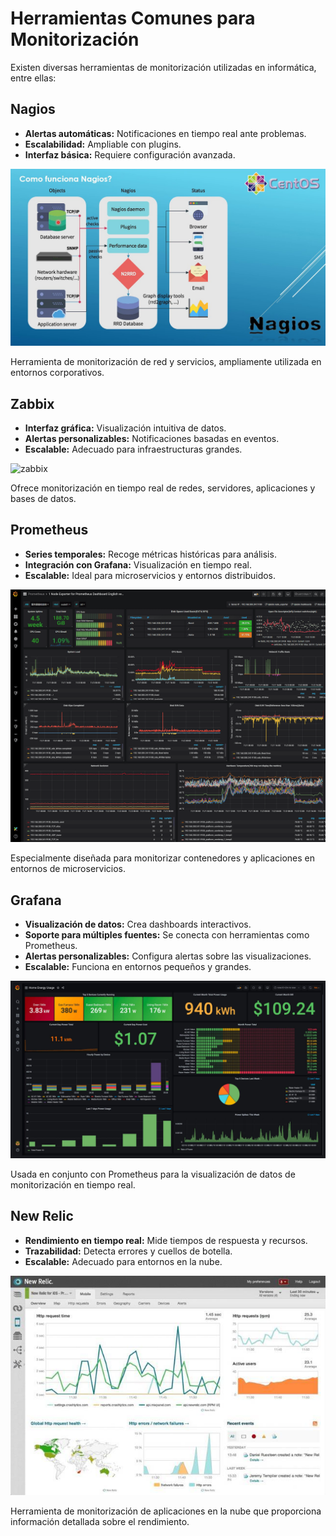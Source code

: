 # Herramientas Comunes para Monitorización

Existen diversas herramientas de monitorización utilizadas en informática, entre ellas:

## Nagios 

* **Alertas automáticas:** Notificaciones en tiempo real ante problemas.
* **Escalabilidad:** Ampliable con plugins.
* **Interfaz básica:** Requiere configuración avanzada.

![nagios](img/nagios.jpg)

Herramienta de monitorización de red y servicios, ampliamente utilizada en entornos corporativos.

## Zabbix 

* **Interfaz gráfica:** Visualización intuitiva de datos.
* **Alertas personalizables:** Notificaciones basadas en eventos.
* **Escalable:** Adecuado para infraestructuras grandes.

![zabbix](img/zabbix.avif)

Ofrece monitorización en tiempo real de redes, servidores, aplicaciones y bases de datos.

## Prometheus

* **Series temporales:** Recoge métricas históricas para análisis.
* **Integración con Grafana:** Visualización en tiempo real.
* **Escalable:** Ideal para microservicios y entornos distribuidos.

![prome](img/prome.png)

Especialmente diseñada para monitorizar contenedores y aplicaciones en entornos de microservicios.

## Grafana

* **Visualización de datos:** Crea dashboards interactivos.
* **Soporte para múltiples fuentes:** Se conecta con herramientas como Prometheus.
* **Alertas personalizables:** Configura alertas sobre las visualizaciones.
* **Escalable:** Funciona en entornos pequeños y grandes.

![grafana](img/grafana.jpg)

Usada en conjunto con Prometheus para la visualización de datos de monitorización en tiempo real.

## New Relic

* **Rendimiento en tiempo real:** Mide tiempos de respuesta y recursos.
* **Trazabilidad:** Detecta errores y cuellos de botella.
* **Escalable:** Adecuado para entornos en la nube.


![new](img/new2.jpg)

Herramienta de monitorización de aplicaciones en la nube que proporciona información detallada sobre el rendimiento.
